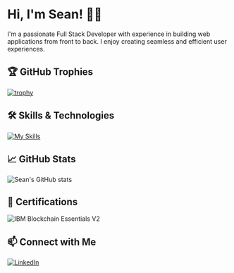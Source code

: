 # Hi, I'm Sean! 👋🏽

I'm a passionate Full Stack Developer with experience in building web applications from front to back. I enjoy creating seamless and efficient user experiences.



## 🏆 GitHub Trophies

[![trophy](https://github-profile-trophy.vercel.app/?username=SeanMkhabela&theme=discord&count_private=true&margin-w=60)](https://github.com/ryo-ma/github-profile-trophy)



## 🛠️ Skills & Technologies

[![My Skills](https://skillicons.dev/icons?i=html,css,js,react,nodejs,express,mongodb,postgresql,git,github,docker)](https://skillicons.dev)



## 📈 GitHub Stats

![Sean's GitHub stats](https://github-readme-stats.vercel.app/api?username=SeanMkhabela&show_icons=true&theme=radical)



## 🏅 Certifications

![IBM Blockchain Essentials V2](https://user-images.githubusercontent.com/79373541/152825970-72118091-d74b-41cc-ba78-2a7e1f45358c.png)



## 📫 Connect with Me

[![LinkedIn](https://img.shields.io/badge/LinkedIn-Connect-blue?style=flat&logo=linkedin)]([https://www.linkedin.com/in/yourlinkedinprofile](https://www.linkedin.com/in/sean-bailey-mkhabela-4806b7208/))

